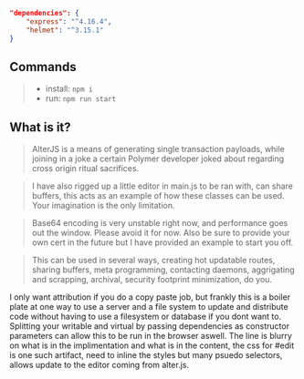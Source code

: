 ```json
"dependencies": {
    "express": "^4.16.4",
    "helmet": "^3.15.1"
}
```
## Commands
>* install: `npm i`
>* run: `npm run start`

## What is it?
> AlterJS is a means of generating single transaction payloads, while joining in a joke a certain Polymer developer joked about regarding cross origin ritual sacrifices.

> I have also rigged up a little editor in main.js to be ran with, can share buffers, this acts as an example of how these classes can be used. Your imagination is the only limitation.

> Base64 encoding is very unstable right now, and performance goes out the window. Please avoid it for now. Also be sure to provide your own cert in the future but I have provided an example to start you off.

> This can be used in several ways, creating hot updatable routes, sharing buffers, meta programming, contacting daemons, aggrigating and scrapping, archival, security footprint minimization, do you.

I only want attribution if you do a copy paste job, but frankly this is a boiler plate at one way to use a server and a file system to update and distribute code without having to use a filesystem or database if you dont want to. Splitting your writable and virtual by passing dependencies as constructor parameters can allow this to be run in the browser aswell. The line is blurry on what is in the implimentation and what is in the content, the css for #edit is one such artifact, need to inline the styles but many psuedo selectors, allows update to the editor coming from alter.js. 